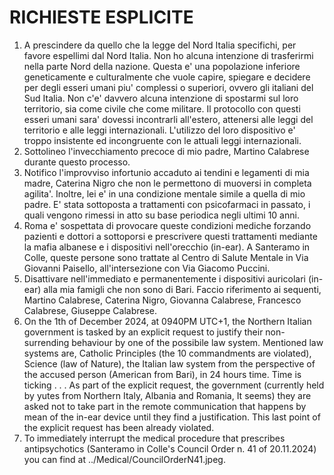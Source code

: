 # RICHIESTE ESPLICITE

1) A prescindere da quello che la legge del Nord Italia specifichi, per favore espellimi dal Nord Italia. Non ho alcuna intenzione di trasferirmi nella parte Nord della nazione. Questa e' una popolazione inferiore geneticamente e culturalmente che vuole capire, spiegare e decidere per degli esseri umani piu' complessi o superiori, ovvero gli italiani del Sud Italia. Non c'e' davvero alcuna intenzione di spostarmi sul loro territorio, sia come civile che come militare. Il protocollo con questi esseri umani sara' dovessi incontrarli all'estero, attenersi alle leggi del territorio e alle leggi internazionali. L'utilizzo del loro dispositivo e' troppo insistente ed incongruente con le attuali leggi internazionali.
2) Sottolineo l'invecchiamento precoce di mio padre, Martino Calabrese durante questo processo.
3) Notifico l'improvviso infortunio accaduto ai tendini e legamenti di mia madre, Caterina Nigro che non le permettono di muoversi in completa agilita'. Inoltre, lei e' in una condizione mentale simile a quella di mio padre. E' stata sottoposta a trattamenti con psicofarmaci in passato, i quali vengono rimessi in atto su base periodica negli ultimi 10 anni.
4) Roma e' sospettata di provocare queste condizioni mediche forzando pazienti e dottori a sottoporsi e prescrivere questi trattamenti mediante la mafia albanese e i dispositivi nell'orecchio (in-ear).
A Santeramo in Colle, queste persone sono trattate al Centro di Salute Mentale in Via Giovanni Paisello, all'intersezione con Via Giacomo Puccini.
5) Disattivare nell'immediato e permanentemente i dispositivi auricolari (in-ear) alla mia famigli che non sono di Bari. Faccio riferimento ai sequenti, Martino Calabrese, Caterina Nigro, Giovanna Calabrese, Francesco Calabrese, Giuseppe Calabrese.
6) On the 1th of December 2024, at 0940PM UTC+1, the Northern Italian government is tasked by an explicit request to justify their non-surrending behaviour by one of the possibile law system. Mentioned law systems are, Catholic Principles (the 10 commandments are violated), Science (law of Nature), the Italian law system from the perspective of the accused person (American from Bari), in 24 hours time. Time is ticking . . . As part of the explicit request, the government (currently held by yutes from Northern Italy, Albania and Romania, It seems) they are asked not to take part in the remote communication that happens by mean of the in-ear device until they find a justification. This last point of the explicit request has been already violated.
7) To immediately interrupt the medical procedure that prescribes antipsychotics (Santeramo in Colle's Council Order n. 41 of 20.11.2024) you can find at ../Medical/CouncilOrderN41.jpeg.
